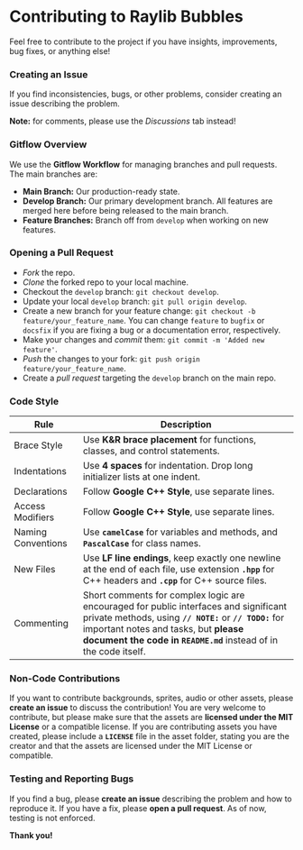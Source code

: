 # Contributing to Raylib Bubbles

Feel free to contribute to the project if you have insights, improvements, bug fixes, or anything else!

### Creating an Issue

If you find inconsistencies, bugs, or other problems, consider creating an issue describing the problem.

**Note:** for comments, please use the *Discussions* tab instead!

### Gitflow Overview

We use the **Gitflow Workflow** for managing branches and pull requests. The main branches are:

+ **Main Branch:** Our production-ready state.
+ **Develop Branch:** Our primary development branch. All features are merged here before being released to the main branch.
+ **Feature Branches:** Branch off from `develop` when working on new features.

### Opening a Pull Request

+ *Fork* the repo.
+ *Clone* the forked repo to your local machine.
+ Checkout the `develop` branch: `git checkout develop`.
+ Update your local `develop` branch: `git pull origin develop`.
+ Create a new branch for your feature change: `git checkout -b feature/your_feature_name`. You can change `feature` to `bugfix` or `docsfix` if you are fixing a bug or a documentation error, respectively.
+ Make your changes and *commit* them: `git commit -m 'Added new feature'`.
+ *Push* the changes to your fork: `git push origin feature/your_feature_name`.
+ Create a *pull request* targeting the `develop` branch on the main repo.

### Code Style

| Rule | Description |
| ---- | ----------- |
| Brace Style | Use **K&R brace placement** for functions, classes, and control statements. |
| Indentations | Use **4 spaces** for indentation. Drop long initializer lists at one indent. |
| Declarations | Follow **Google C++ Style**, use separate lines. |
| Access Modifiers | Follow **Google C++ Style**, use separate lines. |
| Naming Conventions | Use **`camelCase`** for variables and methods, and **`PascalCase`** for class names. |
| New Files | Use **LF line endings**, keep exactly one newline at the end of each file, use extension **`.hpp`** for C++ headers and **`.cpp`** for C++ source files. |
| Commenting | Short comments for complex logic are encouraged for public interfaces and significant private methods, using **`// NOTE:`** or **`// TODO:`** for important notes and tasks, but **please document the code in `README.md`** instead of in the code itself. |

### Non-Code Contributions

If you want to contribute backgrounds, sprites, audio or other assets, please **create an issue** to discuss the contribution! You are very welcome to contribute, but please make sure that the assets are **licensed under the MIT License** or a compatible license. If you are contributing assets you have created, please include a **`LICENSE`** file in the asset folder, stating you are the creator and that the assets are licensed under the MIT License or compatible.

### Testing and Reporting Bugs

If you find a bug, please **create an issue** describing the problem and how to reproduce it. If you have a fix, please **open a pull request**. As of now, testing is not enforced.

**Thank you!**
